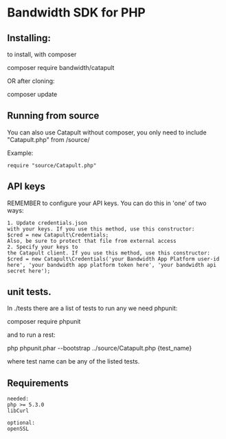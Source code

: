 Bandwidth SDK for PHP
=========================================================

Installing:
----------------------------------------------------------------

to install, with composer

composer require bandwidth/catapult

OR after cloning:

composer update



Running from source
---------------------------------------------------------------

You can also use Catapult without composer, you only need
to include "Catapult.php" from /source/

Example:

    require "source/Catapult.php"


API keys
---------------------------------------------------------------


REMEMBER to configure your API keys.
You can do this in 'one' of two ways:

    1. Update credentials.json
    with your keys. If you use this method, use this constructor:
    $cred = new Catapult\Credentials;
    Also, be sure to protect that file from external access
    2. Specify your keys to 
    the Catapult client. If you use this method, use this constructor:
    $cred = new Catapult\Credentials('your Bandwidth App Platform user-id here', 'your bandwidth app platform token here', 'your bandwidth api secret here');



unit tests.
---------------------------------------------------------------

In ./tests there are a list of tests to run any
we need phpunit:

composer require phpunit

and to run a rest:

php phpunit.phar --bootstrap ../source/Catapult.php {test_name} 

where test name can be any of the listed tests.


Requirements
---------------------------------------------------------------

    needed:
    php >= 5.3.0
    libCurl

    optional:
    openSSL

